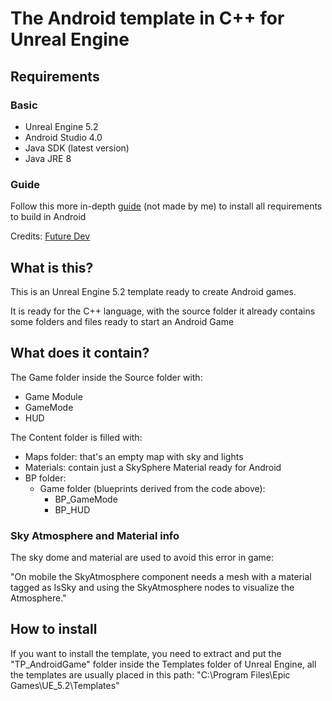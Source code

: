 # The Android template in C++ for Unreal Engine

## Requirements
### Basic
- Unreal Engine 5.2
- Android Studio 4.0
- Java SDK (latest version)
- Java JRE 8

### Guide 
Follow this more in-depth [guide](https://youtu.be/sXfbLx_3FII?si=WHVGY3BXzNQT6zIC) (not made by me) to install all requirements to build in Android

Credits: [Future Dev](https://www.youtube.com/@Future-Developer)

## What is this?

This is an Unreal Engine 5.2 template ready to create Android games.

It is ready for the C++ language, with the source folder it already contains some folders and files ready to start an Android Game

## What does it contain?
The Game folder inside the Source folder with:
- Game Module
- GameMode
- HUD

The Content folder is filled with:
- Maps folder: that's an empty map with sky and lights
- Materials: contain just a SkySphere Material ready for Android
- BP folder:
  - Game folder (blueprints derived from the code above):
    - BP_GameMode
    - BP_HUD 

### Sky Atmosphere and Material info
The sky dome and material are used to avoid this error in game:

"On mobile the SkyAtmosphere component needs a mesh with a material tagged as IsSky and using the SkyAtmosphere nodes to visualize the Atmosphere."

## How to install
If you want to install the template, you need to extract and put the "TP_AndroidGame" folder inside the Templates folder of Unreal Engine,
all the templates are usually placed in this path: "C:\Program Files\Epic Games\UE_5.2\Templates"
